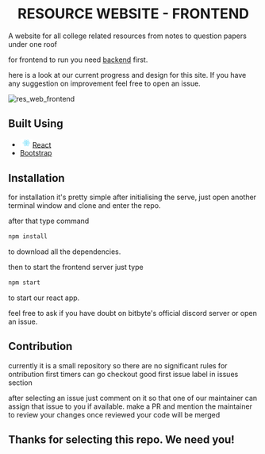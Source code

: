 <h1 align = center>RESOURCE WEBSITE - FRONTEND</h1>
A website for all college related resources from notes to question papers under one roof

for frontend to run you need [backend](https://github.com/BitByte-TPC/resource_website_backend) first.

here is a look at our current progress and design for this site.
If you have any suggestion on improvement feel free to open an issue.

![res_web_frontend](https://user-images.githubusercontent.com/50267986/95130292-f9e67780-0779-11eb-932e-d77ea9b093e1.jpeg)

## Built Using
- <img src="src/logo.svg" width="25">[React](https://reactjs.org/)
- [Bootstrap](https://getbootstrap.com/)

## Installation

for installation it's pretty simple after initialising the serve,
just open another terminal window and clone and enter the repo.

after that type command

```bash
npm install
```
to download all the dependencies.

then to start the frontend server just type

```bash
npm start
```
to start our react app.

feel free to ask if you have doubt on bitbyte's official discord server or open an issue.

## Contribution

currently it is a small repository so there are no significant rules for ontribution
first timers can go checkout good first issue label in issues section

after selecting an issue just comment on it so that one of our maintainer can assign that issue to you if available.
make a PR and mention the maintainer to review your changes once reviewed your code will be merged

## Thanks for selecting this repo. We need you!